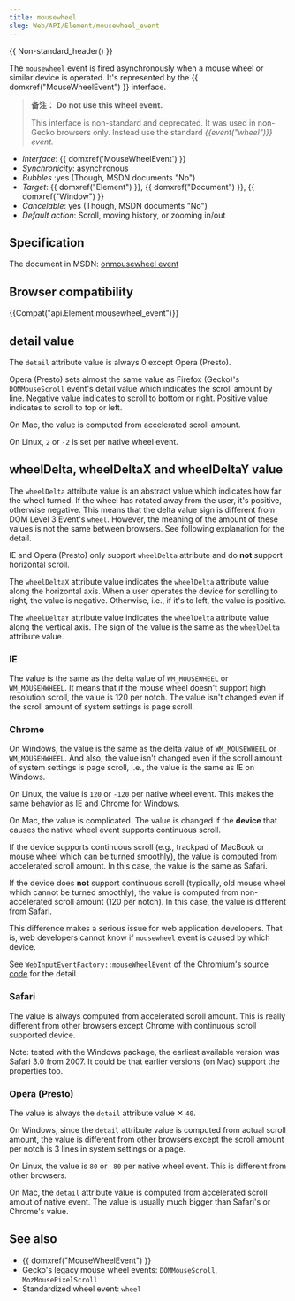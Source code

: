 ```yaml
---
title: mousewheel
slug: Web/API/Element/mousewheel_event
---
```


{{ Non-standard_header() }}

The `mousewheel` event is fired asynchronously when a mouse wheel or similar device is operated. It's represented by the {{ domxref("MouseWheelEvent") }} interface.

> **备注：** **Do not use this wheel event.**
>
> This interface is non-standard and deprecated. It was used in non-Gecko browsers only. Instead use the standard _{{event("wheel")}} event._

- _Interface_: {{ domxref('MouseWheelEvent') }}
- _Synchronicity_: asynchronous
- _Bubbles_ :yes (Though, MSDN documents "No")
- _Target_: {{ domxref("Element") }}, {{ domxref("Document") }}, {{ domxref("Window") }}
- _Cancelable_: yes (Though, MSDN documents "No")
- _Default action_: Scroll, moving history, or zooming in/out

## Specification

The document in MSDN: [onmousewheel event](http://msdn.microsoft.com/en-us/library/ie/ms536951%28v=vs.85%29.aspx)

## Browser compatibility

{{Compat("api.Element.mousewheel_event")}}

## detail value

The `detail` attribute value is always 0 except Opera (Presto).

Opera (Presto) sets almost the same value as Firefox (Gecko)'s `DOMMouseScroll` event's detail value which indicates the scroll amount by line. Negative value indicates to scroll to bottom or right. Positive value indicates to scroll to top or left.

On Mac, the value is computed from accelerated scroll amount.

On Linux, `2` or `-2` is set per native wheel event.

## wheelDelta, wheelDeltaX and wheelDeltaY value

The `wheelDelta` attribute value is an abstract value which indicates how far the wheel turned. If the wheel has rotated away from the user, it's positive, otherwise negative. This means that the delta value sign is different from DOM Level 3 Event's `wheel`. However, the meaning of the amount of these values is not the same between browsers. See following explanation for the detail.

IE and Opera (Presto) only support `wheelDelta` attribute and do **not** support horizontal scroll.

The `wheelDeltaX` attribute value indicates the `wheelDelta` attribute value along the horizontal axis. When a user operates the device for scrolling to right, the value is negative. Otherwise, i.e., if it's to left, the value is positive.

The `wheelDeltaY` attribute value indicates the `wheelDelta` attribute value along the vertical axis. The sign of the value is the same as the `wheelDelta` attribute value.

### IE

The value is the same as the delta value of `WM_MOUSEWHEEL` or `WM_MOUSEHWHEEL`. It means that if the mouse wheel doesn't support high resolution scroll, the value is 120 per notch. The value isn't changed even if the scroll amount of system settings is page scroll.

### Chrome

On Windows, the value is the same as the delta value of `WM_MOUSEWHEEL` or `WM_MOUSEHWHEEL`. And also, the value isn't changed even if the scroll amount of system settings is page scroll, i.e., the value is the same as IE on Windows.

On Linux, the value is `120` or `-120` per native wheel event. This makes the same behavior as IE and Chrome for Windows.

On Mac, the value is complicated. The value is changed if the **device** that causes the native wheel event supports continuous scroll.

If the device supports continuous scroll (e.g., trackpad of MacBook or mouse wheel which can be turned smoothly), the value is computed from accelerated scroll amount. In this case, the value is the same as Safari.

If the device does **not** support continuous scroll (typically, old mouse wheel which cannot be turned smoothly), the value is computed from non-accelerated scroll amount (120 per notch). In this case, the value is different from Safari.

This difference makes a serious issue for web application developers. That is, web developers cannot know if `mousewheel` event is caused by which device.

See `WebInputEventFactory::mouseWheelEvent` of the [Chromium's source code](http://mxr.mozilla.org/chromium/source/src/third_party/WebKit/Source/web/WebInputEventFactoryMac.mm) for the detail.

### Safari

The value is always computed from accelerated scroll amount. This is really different from other browsers except Chrome with continuous scroll supported device.

Note: tested with the Windows package, the earliest available version was Safari 3.0 from 2007. It could be that earlier versions (on Mac) support the properties too.

### Opera (Presto)

The value is always the `detail` attribute value ✕ `40`.

On Windows, since the `detail` attribute value is computed from actual scroll amount, the value is different from other browsers except the scroll amount per notch is 3 lines in system settings or a page.

On Linux, the value is `80` or `-80` per native wheel event. This is different from other browsers.

On Mac, the `detail` attribute value is computed from accelerated scroll amout of native event. The value is usually much bigger than Safari's or Chrome's value.

## See also

- {{ domxref("MouseWheelEvent") }}
- Gecko's legacy mouse wheel events: `DOMMouseScroll`, `MozMousePixelScroll`
- Standardized wheel event: `wheel`
